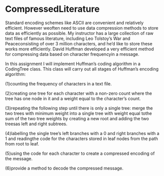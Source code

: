 # CompressedLiterature
Standard encoding schemes like ASCII are convenient and relatively efficient.  However weoften need to use data compression methods to store data as efficiently as possible.  My instructor has a large collection of raw text files of famous literature, including Leo Tolstoy’s War and Peaceconsisting of over 3 million characters, and he’d like to store these works more efficiently.  David Huffman developed a very efficient method for compressing data based on character frequencyin a message.

In this assignment I will implement Huffman’s coding algorithm in a CodingTree class.  This class will carry out all stages of Huffman’s encoding algorithm:

(1)counting the frequency of characters in a text file.

(2)creating one tree for each character with a non-zero count where the tree has one node in it and a weight equal to the character’s count.

(3)repeating the following step until there is only a single tree: merge the two trees with minimum weight into a single tree with weight equal tothe sum of the two tree weights by creating a new root and adding the two treesas left and right subtrees.

(4)labelling the single tree’s left branches with a 0 and right branches with a 1 and readingthe code for the characters stored in leaf nodes from the path from root to leaf.

(5)using the code for each character to create a compressed encoding of the message.

(6)provide a method to decode the compressed message.
